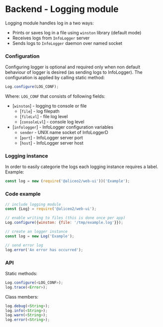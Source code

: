 # Backend - Logging module
Logging module handles log in a two ways:
 * Prints or saves log in a file using `winston` library (default mode)
 * Receives logs from `InfoLogger` server
 * Sends logs to `InfoLogger` daemon over named socket

### Configuration
Configuring logger is optional and required only when non default behaviour of logger is desired (as sending logs to InfoLogger).
The configuration is applied by calling static method:
```js
Log.configure(LOG_CONF);
```

Where:
`LOG_CONF` that consists of following fields:
   * [`winston`] - logging to console or file
     * [`file`] - log filepath
     * [`fileLvl`] - file log level
     * [`consoleLvl`] - console log level
   * [`infologger`] - InfoLogger configuration variables
     * `sender` - UNIX name socket of InfoLoggerD
     * [`port`] - InfoLogger server port
     * [`host`] - InfoLogger server host

### Logging instance
In order to easily categorie the logs each logging instance requires a label. Example:
```js
const log = new (require('@aliceo2/web-ui'))('Example');
```

### Code example
```js
// include logging module
const {Log} = require('@aliceo2/web-ui');

// enable writing to files (this is done once per app)
Log.configure({winston: {file: '/tmp/example.log'}});

// create an logger instance
const log = new Log('Example');

// send error log
log.error('An error has occurred');
```

### API

Static methods:
```js
Log.configure(<LOG_CONF>);
log.trace(<Error>);
```

Class members:
```js
log.debug(<String>);
log.info(<String>);
log.warn(<String>);
log.error(<String>);
```
